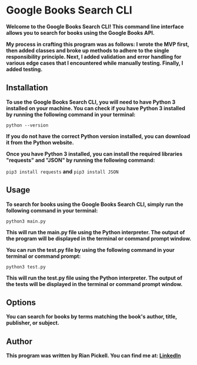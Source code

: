 # Google Books Search CLI

**Welcome to the Google Books Search CLI! 
This command line interface allows you to search for books using the Google Books API.**

**My process in crafting this program was as follows: I wrote the MVP first, 
then added classes and broke up methods to adhere to the single responsibility principle. 
Next, I added validation and error handling for various edge cases that I encountered while manually testing. 
Finally, I added testing.**

## Installation

**To use the Google Books Search CLI, you will need to have Python 3 installed 
on your machine. You can check if you have Python 3 installed by running the following command in your terminal:**

```python --version```

**If you do not have the correct Python version installed, you can download it from the Python website.**

**Once you have Python 3 installed, you can install the required libraries "requests" and "JSON" 
by running the following command:**

```pip3 install requests```
**and**
```pip3 install JSON```

## Usage

**To search for books using the Google Books Search CLI, simply run the following command in your terminal:**

```python3 main.py```

**This will run the main.py file using the Python interpreter. 
The output of the program will be displayed in the terminal or command prompt window.**

**You can run the test.py file by using the following command in your terminal or command prompt:**

```python3 test.py```

**This will run the test.py file using the Python interpreter. 
The output of the tests will be displayed in the terminal or command prompt window.**

## Options

**You can search for books by terms matching the book's author, title, publisher, or subject.**

## Author

**This program was written by Rian Pickell. You can find me at: [LinkedIn](https://www.linkedin.com/in/rianpickell/)**
